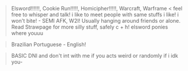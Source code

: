 > Elsword!!!!!!, Cookie Run!!!!!,  Homicipher!!!!!, Warcraft, Warframe <  feel free to whisper and talk! i like to meet people with same stuffs i like! i won't bite!  - SEMI AFK, W2I! Usually hanging around friends or alone. Read Strawpage for more silly stuff, safely c + h! elsword ponies where youuu
 
> Brazilian Portuguese - English! 

> BASIC DNI and don't int with me if you acts weird or randomly if i idk you-
